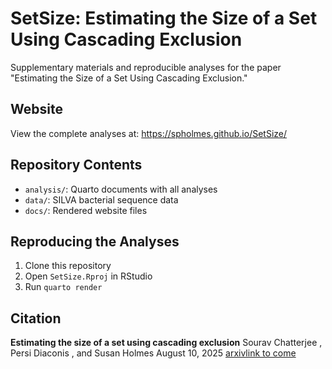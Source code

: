 # SetSize: Estimating the Size of a Set Using Cascading Exclusion

Supplementary materials and reproducible analyses for the paper "Estimating the Size of a Set Using Cascading Exclusion."

## Website
View the complete analyses at: https://spholmes.github.io/SetSize/

## Repository Contents
- `analysis/`: Quarto documents with all analyses
- `data/`: SILVA bacterial sequence data
- `docs/`: Rendered website files

## Reproducing the Analyses
1. Clone this repository
2. Open `SetSize.Rproj` in RStudio  
3. Run `quarto render`

## Citation
**Estimating the size of a set using cascading exclusion**
Sourav Chatterjee , Persi Diaconis , and Susan Holmes
August 10, 2025
[arxivlink to come](tba)